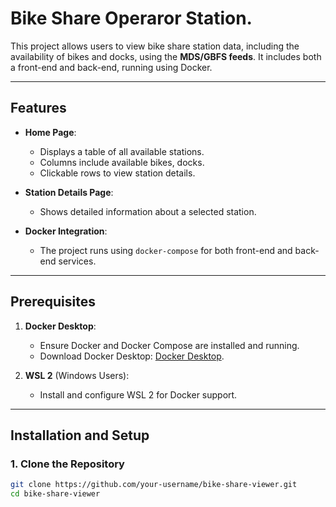 # Bike Share Operaror Station.

This project allows users to view bike share station data, including the availability of bikes and docks, using the **MDS/GBFS feeds**. It includes both a front-end and back-end, running using Docker.

---

## Features

- **Home Page**:

  - Displays a table of all available stations.
  - Columns include available bikes, docks.
  - Clickable rows to view station details.

- **Station Details Page**:

  - Shows detailed information about a selected station.

- **Docker Integration**:
  - The project runs using `docker-compose` for both front-end and back-end services.

---

## Prerequisites

1. **Docker Desktop**:

   - Ensure Docker and Docker Compose are installed and running.
   - Download Docker Desktop: [Docker Desktop](https://www.docker.com/products/docker-desktop/).

2. **WSL 2** (Windows Users):
   - Install and configure WSL 2 for Docker support.

---

## Installation and Setup

### 1. Clone the Repository

```bash
git clone https://github.com/your-username/bike-share-viewer.git
cd bike-share-viewer
```
